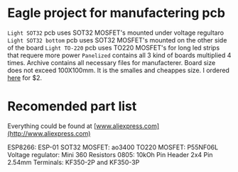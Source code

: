 # Eagle project for manufactering pcb

`Light SOT32` pcb uses SOT32 MOSFET's mounted under voltage regultaro
`Light SOT32 bottom` pcb uses SOT32 MOSFET's mounted on the other side of the board
`Light TO-220` pcb uses TO220 MOSFET's for long led strips that requere more power
`Panelized` contains all 3 kind of boards multiplied 4 times. Archive contains all necessary files for manufacterer. Board size does not exceed 100X100mm. It is the smalles and cheappes size. I ordered [here](https://jlcpcb.com/) for $2. 

# Recomended part list

Everything could be found at [www.aliexpress.com](http://www.aliexpress.com)

ESP8266: ESP-01
SOT32 MOSFET: ao3400
TO220 MOSFET: P55NF06L
Voltage regulator: Mini 360
Resistors 0805: 10kOh
Pin Header 2x4 Pin 2.54mm 
Terminals: KF350-2P and KF350-3P




